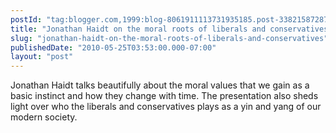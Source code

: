 ```yaml
---
postId: "tag:blogger.com,1999:blog-8061911113731935185.post-3382158728755439412"
title: "Jonathan Haidt on the moral roots of liberals and conservatives"
slug: "jonathan-haidt-on-the-moral-roots-of-liberals-and-conservatives"
publishedDate: "2010-05-25T03:53:00.000-07:00"
layout: "post"
---
```


Jonathan Haidt talks beautifully about the moral values that we gain as a
basic instinct and how they change with time. The presentation also sheds
light over who the liberals and conservatives plays as a yin and yang of our
modern society.  
  

